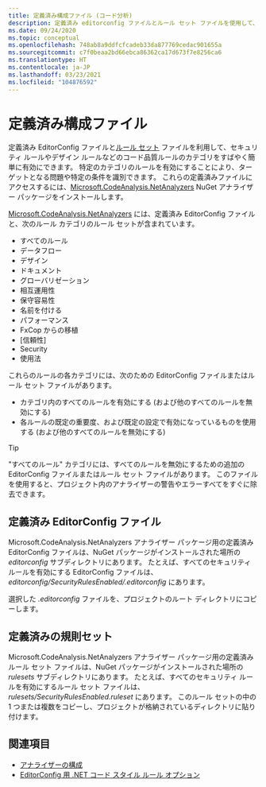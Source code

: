 ```yaml
---
title: 定義済み構成ファイル (コード分析)
description: 定義済み editorconfig ファイルとルール セット ファイルを使用して、特定の種類のコード分析をターゲットとする方法について説明します。
ms.date: 09/24/2020
ms.topic: conceptual
ms.openlocfilehash: 748ab8a9ddfcfcadeb33da877769cedac901655a
ms.sourcegitcommit: c7f0beaa2bd66ebca86362ca17d673f7e8256ca6
ms.translationtype: HT
ms.contentlocale: ja-JP
ms.lasthandoff: 03/23/2021
ms.locfileid: "104876592"
---
```

# <a name="predefined-configuration-files"></a>定義済み構成ファイル

定義済み EditorConfig ファイルと[ルール セット](/visualstudio/code-quality/using-rule-sets-to-group-code-analysis-rules) ファイルを利用して、セキュリティ ルールやデザイン ルールなどのコード品質ルールのカテゴリをすばやく簡単に有効にできます。 特定のカテゴリのルールを有効にすることにより、ターゲットとなる問題や特定の条件を識別できます。 これらの定義済みファイルにアクセスするには、[Microsoft.CodeAnalysis.NetAnalyzers](https://github.com/dotnet/roslyn-analyzers#microsoftcodeanalysisnetanalyzers) NuGet アナライザー パッケージをインストールします。

[Microsoft.CodeAnalysis.NetAnalyzers](https://github.com/dotnet/roslyn-analyzers#microsoftcodeanalysisnetanalyzers) には、定義済み EditorConfig ファイルと、次のルール カテゴリのルール セットが含まれています。

- すべてのルール
- データフロー
- デザイン
- ドキュメント
- グローバリゼーション
- 相互運用性
- 保守容易性
- 名前を付ける
- パフォーマンス
- FxCop からの移植
- [信頼性]
- Security
- 使用法

これらのルールの各カテゴリには、次のための EditorConfig ファイルまたはルール セット ファイルがあります。

- カテゴリ内のすべてのルールを有効にする (および他のすべてのルールを無効にする)
- 各ルールの既定の重要度、および既定の設定で有効になっているものを使用する (および他のすべてのルールを無効にする)

> [!TIP]
> "すべてのルール" カテゴリには、すべてのルールを無効にするための追加の EditorConfig ファイルまたはルール セット ファイルがあります。 このファイルを使用すると、プロジェクト内のアナライザーの警告やエラーすべてをすぐに除去できます。

## <a name="predefined-editorconfig-files"></a>定義済み EditorConfig ファイル

Microsoft.CodeAnalysis.NetAnalyzers アナライザー パッケージ用の定義済み EditorConfig ファイルは、NuGet パッケージがインストールされた場所の *editorconfig* サブディレクトリにあります。 たとえば、すべてのセキュリティ ルールを有効にする EditorConfig ファイルは、*editorconfig/SecurityRulesEnabled/.editorconfig* にあります。

選択した *.editorconfig* ファイルを、プロジェクトのルート ディレクトリにコピーします。

## <a name="predefined-rule-sets"></a>定義済みの規則セット

Microsoft.CodeAnalysis.NetAnalyzers アナライザー パッケージ用の定義済みルール セット ファイルは、NuGet パッケージがインストールされた場所の *rulesets* サブディレクトリにあります。 たとえば、すべてのセキュリティ ルールを有効にするルール セット ファイルは、*rulesets/SecurityRulesEnabled.ruleset* にあります。 このルール セットの中の 1 つまたは複数をコピーし、プロジェクトが格納されているディレクトリに貼り付けます。

## <a name="see-also"></a>関連項目

- [アナライザーの構成](https://github.com/dotnet/roslyn-analyzers/blob/main/docs/Analyzer%20Configuration.md)
- [EditorConfig 用 .NET コード スタイル ルール オプション](code-style-rule-options.md)
